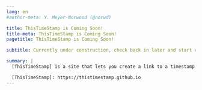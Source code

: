 ```yaml
---
lang: en
#author-meta: Y. Meyer-Norwood (@norwd)

title: ThisTimeStamp is Coming Soon!
title-meta: ThisTimeStamp is Coming Soon!
pagetitle: ThisTimeStamp is Coming Soon!

subtitle: Currently under construction, check back in later and start using ThisTimeStamp!

summary: |
  [ThisTimeStamp] is a site that lets you create a link to a timestamp.

  [ThisTimeStamp]: https://thistimestamp.github.io
---
```



